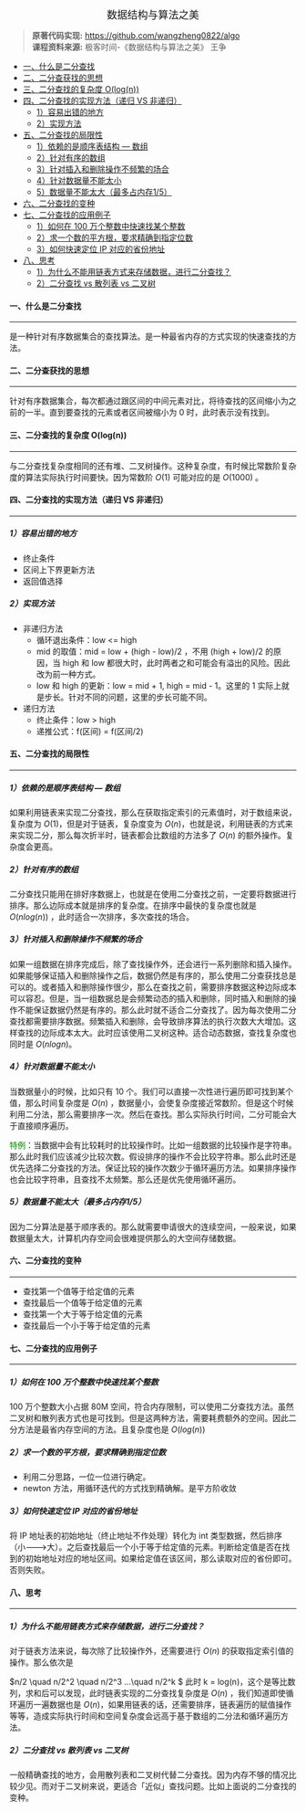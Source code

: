 <!--ts-->

<div align = "center"><font size = 4>数据结构与算法之美</font></div>

> **原著代码实现:** https://github.com/wangzheng0822/algo   
> **课程资料来源:** 极客时间-《数据结构与算法之美》 王争              

* [一、什么是二分查找](#一什么是二分查找)
* [二、二分查获找的思想](#二二分查获找的思想)
* [三、二分查找的复杂度 O(log(n))](#三二分查找的复杂度-ologn)
* [四、二分查找的实现方法（递归 VS 非递归）](#四二分查找的实现方法递归-vs-非递归)
  * [1）容易出错的地方](#1容易出错的地方)
  * [2）实现方法](#2实现方法)
* [五、二分查找的局限性](#五二分查找的局限性)
  * [1）依赖的是顺序表结构 — 数组](#1依赖的是顺序表结构--数组)
  * [2）针对有序的数组](#2针对有序的数组)
  * [3）针对插入和删除操作不频繁的场合](#3针对插入和删除操作不频繁的场合)
  * [4）针对数据量不能太小](#4针对数据量不能太小)
  * [5）数据量不能太大（最多占内存1/5）](#5数据量不能太大最多占内存15)
* [六、二分查找的变种](#六二分查找的变种)
* [七、二分查找的应用例子](#七二分查找的应用例子)
  * [1）如何在 100 万个整数中快速找某个整数](#1如何在-100-万个整数中快速找某个整数)
  * [2）求一个数的平方根，要求精确到指定位数](#2求一个数的平方根要求精确到指定位数)
  * [3）如何快速定位 IP 对应的省份地址](#3如何快速定位-ip-对应的省份地址)
* [八、思考](#八思考)
  * [1）为什么不能用链表方式来存储数据，进行二分查找？](#1为什么不能用链表方式来存储数据进行二分查找)
  * [2）二分查找 vs 散列表 vs 二叉树](#2二分查找-vs-散列表-vs-二叉树)



#### 一、什么是二分查找

---

是一种针对有序数据集合的查找算法。是一种最省内存的方式实现的快速查找的方法。



#### 二、二分查获找的思想

---

针对有序数据集合，每次都通过跟区间的中间元素对比，将待查找的区间缩小为之前的一半。直到要查找的元素或者区间被缩小为 0 时，此时表示没有找到。



#### 三、二分查找的复杂度 O(log(n))

---

与二分查找复杂度相同的还有堆、二叉树操作。这种复杂度，有时候比常数阶复杂度的算法实际执行时间要快。因为常数阶 $O(1)$ 可能对应的是 $O(1000)$ 。



#### 四、二分查找的实现方法（递归 VS 非递归）

---

##### 1）容易出错的地方

- 终止条件
- 区间上下界更新方法
- 返回值选择



##### 2）实现方法

- 非递归方法
  - 循环退出条件：low <= high
  - mid 的取值：mid = low + (high - low)/2 ，不用 (high + low)/2 的原因，当 high 和 low 都很大时，此时两者之和可能会有溢出的风险。因此改为前一种方式。
  - low 和 high 的更新：low = mid + 1, high = mid - 1。这里的 1 实际上就是步长。针对不同的问题，这里的步长可能不同。
- 递归方法
  - 终止条件：low > high
  - 递推公式：f(区间) = f(区间/2)



#### 五、二分查找的局限性

---

##### 1）依赖的是顺序表结构 — 数组

如果利用链表来实现二分查找，那么在获取指定索引的元素值时，对于数组来说，复杂度为 $O(1)$，但是对于链表，复杂度变为 $O(n)$，也就是说，利用链表的方式来来实现二分，那么每次折半时，链表都会比数组的方法多了 $O(n)$ 的额外操作。复杂度会更高。



##### 2）针对有序的数组

二分查找只能用在排好序数据上，也就是在使用二分查找之前，一定要将数据进行排序。那么边际成本就是排序的复杂度。在排序中最快的复杂度也就是 $O(nlog(n))$ ，此时适合一次排序，多次查找的场合。



##### 3）针对插入和删除操作不频繁的场合

如果一组数据在排序完成后，除了查找操作外，还会进行一系列删除和插入操作。如果能够保证插入和删除操作之后，数据仍然是有序的，那么使用二分查获找总是可以的。或者插入和删除操作很少，那么在查找之前，需要排序数据这种边际成本可以容忍。但是，当一组数据总是会频繁动态的插入和删除，同时插入和删除的操作不能保证数据仍然是有序的。那么此时就不适合二分查找了。因为每次使用二分查找都需要排序数据。频繁插入和删除，会导致排序算法的执行次数大大增加。这样查找的边际成本太大。此时应该使用二叉树这种。适合动态数据，查找复杂度也同时是 $O(nlogn)$。



##### 4）针对数据量不能太小

当数据量小的时候，比如只有 10 个。我们可以直接一次性进行遍历即可找到某个值，那么时间复杂度是 $O(n)$ ，数据量小，会使复杂度接近常数阶。但是这个时候利用二分法，那么需要排序一次。然后在查找。那么实际执行时间，二分可能会大于直接顺序遍历。

<font color = green>特例</font>：当数据中会有比较耗时的比较操作时。比如一组数据的比较操作是字符串。那么此时我们应该减少比较次数。假设排序的操作不会比较字符串。那么此时还是优先选择二分查找的方法。保证比较的操作次数少于循环遍历方法。如果排序操作也会比较字符串，且查找不太频繁。那么还是优先使用循环遍历。



##### 5）数据量不能太大（最多占内存1/5）

因为二分算法是基于顺序表的。那么就需要申请很大的连续空间，一般来说，如果数据量太大，计算机内存空间会很难提供那么的大空间存储数据。



#### 六、二分查找的变种

---

- 查找第一个值等于给定值的元素
- 查找最后一个值等于给定值的元素
- 查找第一个大于等于给定值的元素
- 查找最后一个小于等于给定值的元素



#### 七、二分查找的应用例子

---

##### 1）如何在 100 万个整数中快速找某个整数

100 万个整数大小占据 80M 空间，符合内存限制，可以使用二分查找方法。虽然二叉树和散列表方式也是可找到。但是这两种方法，需要耗费额外的空间。因此二分方法是最省内存空间的方法。且复杂度也是 $O(log(n))$



##### 2）求一个数的平方根，要求精确到指定位数

- 利用二分思路，一位一位进行确定。
- newton 方法，用循环迭代的方式找到精确解。是平方阶收敛



##### 3）如何快速定位 IP 对应的省份地址

将 IP 地址表的初始地址（终止地址不作处理）转化为 int 类型数据，然后排序（小--->大）。之后查找最后一个小于等于给定值的元素。判断给定值是否在找到的初始地址对应的地址区间。如果给定值在该区间，那么读取对应的省份即可。否则失败。



#### 八、思考

---

##### 1）为什么不能用链表方式来存储数据，进行二分查找？

对于链表方法来说，每次除了比较操作外，还需要进行 $O(n)$ 的获取指定索引值的操作。那么依次是

$n/2 \quad n/2^2 \quad n/2^3 ...\quad n/2^k $ 此时 k = log(n)，这个是等比数列，求和后可以发现，此时链表实现的二分查找复杂度是 $O(n)$ ，我们知道即使循环遍历一遍数据也是 $O(n)$，如果用链表的话，还需要排序，链表遍历的赋值操作等等，造成实际执行时间和空间复杂度会远高于基于数组的二分法和循环遍历方法。



##### 2）二分查找 vs 散列表 vs 二叉树

一般精确查找的地方，会用散列表和二叉树代替二分查找。因为内存不够的情况比较少见。而对于二叉树来说，更适合「近似」查找问题。比如上面说的二分查找的变种。

<!--te-->